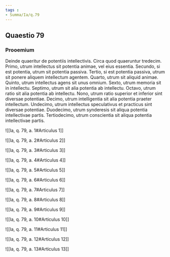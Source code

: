 ```yaml
---
tags : 
- Summa/Ia/q.79
---
```


## Quaestio 79

### Prooemium

Deinde quaeritur de potentiis intellectivis. Circa quod quaeruntur tredecim. Primo, utrum intellectus sit potentia animae, vel eius essentia. Secundo, si est potentia, utrum sit potentia passiva. Tertio, si est potentia passiva, utrum sit ponere aliquem intellectum agentem. Quarto, utrum sit aliquid animae. Quinto, utrum intellectus agens sit unus omnium. Sexto, utrum memoria sit in intellectu. Septimo, utrum sit alia potentia ab intellectu. Octavo, utrum ratio sit alia potentia ab intellectu. Nono, utrum ratio superior et inferior sint diversae potentiae. Decimo, utrum intelligentia sit alia potentia praeter intellectum. Undecimo, utrum intellectus speculativus et practicus sint diversae potentiae. Duodecimo, utrum synderesis sit aliqua potentia intellectivae partis. Tertiodecimo, utrum conscientia sit aliqua potentia intellectivae partis.

![[Ia, q. 79, a. 1#Articulus 1]]

![[Ia, q. 79, a. 2#Articulus 2]]

![[Ia, q. 79, a. 3#Articulus 3]]

![[Ia, q. 79, a. 4#Articulus 4]]

![[Ia, q. 79, a. 5#Articulus 5]]

![[Ia, q. 79, a. 6#Articulus 6]]

![[Ia, q. 79, a. 7#Articulus 7]]

![[Ia, q. 79, a. 8#Articulus 8]]

![[Ia, q. 79, a. 9#Articulus 9]]

![[Ia, q. 79, a. 10#Articulus 10]]

![[Ia, q. 79, a. 11#Articulus 11]]

![[Ia, q. 79, a. 12#Articulus 12]]

![[Ia, q. 79, a. 13#Articulus 13]]

